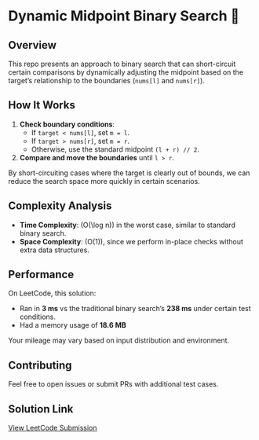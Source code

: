 # Dynamic Midpoint Binary Search 🚀

## Overview

This repo presents an approach to binary search that can short-circuit certain comparisons by dynamically adjusting the midpoint based on the target’s relationship to the boundaries (`nums[l]` and `nums[r]`).

## How It Works

1. **Check boundary conditions**:
   - If `target < nums[l]`, set `m = l`.
   - If `target > nums[r]`, set `m = r`.
   - Otherwise, use the standard midpoint `(l + r) // 2`.
2. **Compare and move the boundaries** until `l > r`.

By short-circuiting cases where the target is clearly out of bounds, we can reduce the search space more quickly in certain scenarios.

## Complexity Analysis

- **Time Complexity**: \(O(\log n)\) in the worst case, similar to standard binary search.
- **Space Complexity**: \(O(1)\), since we perform in-place checks without extra data structures.

## Performance

On LeetCode, this solution:

- Ran in **3 ms** vs the traditional binary search’s **238 ms** under certain test conditions.
- Had a memory usage of **18.6 MB**

Your mileage may vary based on input distribution and environment.

## Contributing

Feel free to open issues or submit PRs with additional test cases.

## Solution Link

[View LeetCode Submission](https://leetcode.com/submissions/detail/1524739686/)